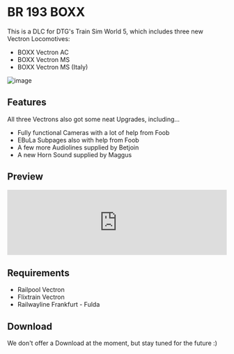 # BR 193 BOXX

This is a DLC for DTG's Train Sim World 5, which includes three new Vectron Locomotives:
- BOXX Vectron AC
- BOXX Vectron MS
- BOXX Vectron MS (Italy)

![image](/assets/vectron_boxx_ffmfl.png)

## Features

All three Vectrons also got some neat Upgrades, including...

- Fully functional Cameras with a lot of help from Foob
- EBuLa Subpages also with help from Foob
- A few more Audiolines supplied by Betjoin
- A new Horn Sound supplied by Maggus

## Preview

<div class="video-container">
    <iframe class="video-iframe" width="100%" src="https://www.youtube.com/embed/CFBezh16YXU?si=tUTe6hhy7TpTC4Gj" title="YouTube video player" frameborder="0" allow="accelerometer; autoplay; clipboard-write; encrypted-media; gyroscope; picture-in-picture; web-share" allowfullscreen></iframe>
</div>

## Requirements

- Railpool Vectron
- Flixtrain Vectron
- Railwayline Frankfurt - Fulda

## Download

We don't offer a Download at the moment, but stay tuned for the future :)